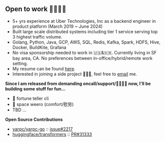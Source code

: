 ## Open to work 👩🏻‍💻👋

- 5+ yrs experience at Uber Technologies, Inc as a backend engineer in product platform (March 2019 ~ June 2024)
- Built large scale distributed systems including tier 1 service serving top 3 highest traffic volume.
- Golang, Python, Java, GCP, AWS, SQL, Redis, Kafka, Spark, HDFS, Hive, Docker, BuildKite, Grafana
- No visa sponsorship needed to work in 🇺🇸&🇰🇷. Currently living in SF bay area, CA. No preferences between in-office/hybrid/remote work setting.
- My resume can be found [here]().
- Interested in joining a side project 🙋🏻‍♀️, feel free to [email](mailto:chloe.minkyung.k@gmail.com) me.

**Since I am released from demanding oncall/support/🚒👩🏻‍🚒 now, I'll be building some stuff for fun...**
- 🔮 fortune teller cli 
- 🌿 space weero (comfort/慰劳)
- TBD ...

**Open Source Contributions**
- [yarpc/yarpc-go](https://github.com/yarpc/yarpc-go) :: [issue#2217](https://github.com/yarpc/yarpc-go/issues/2217) 
- [huggingface/transformers](https://github.com/huggingface/transformers) :: [PR#31333](https://github.com/huggingface/transformers/pull/31333)
